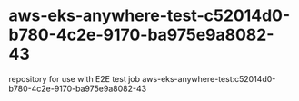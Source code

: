 # aws-eks-anywhere-test-c52014d0-b780-4c2e-9170-ba975e9a8082-43
repository for use with E2E test job aws-eks-anywhere-test:c52014d0-b780-4c2e-9170-ba975e9a8082-43
